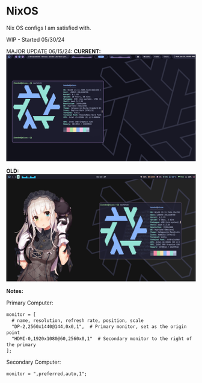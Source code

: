 # NixOS
Nix OS configs I am satisfied with.

WIP - Started 05/30/24

MAJOR UPDATE 06/15/24: 
**CURRENT:**
![Example Image](https://github.com/Kclamberth/NixOS/blob/main/assets/nix2-1.png)

**OLD:**
![Example Image](https://github.com/Kclamberth/NixOS/blob/main/assets/nix1.png)

**Notes:**

Primary Computer:
```
monitor = [
  # name, resolution, refresh rate, position, scale
  "DP-2,2560x1440@144,0x0,1",  # Primary monitor, set as the origin point
  "HDMI-0,1920x1080@60,2560x0,1"  # Secondary monitor to the right of the primary
];
```
Secondary Computer:
```
monitor = ",preferred,auto,1";
```

